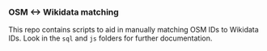 ### OSM <-> Wikidata matching

This repo contains scripts to aid in manually matching OSM IDs to Wikidata IDs. Look in the `sql` and `js` folders for further documentation.

